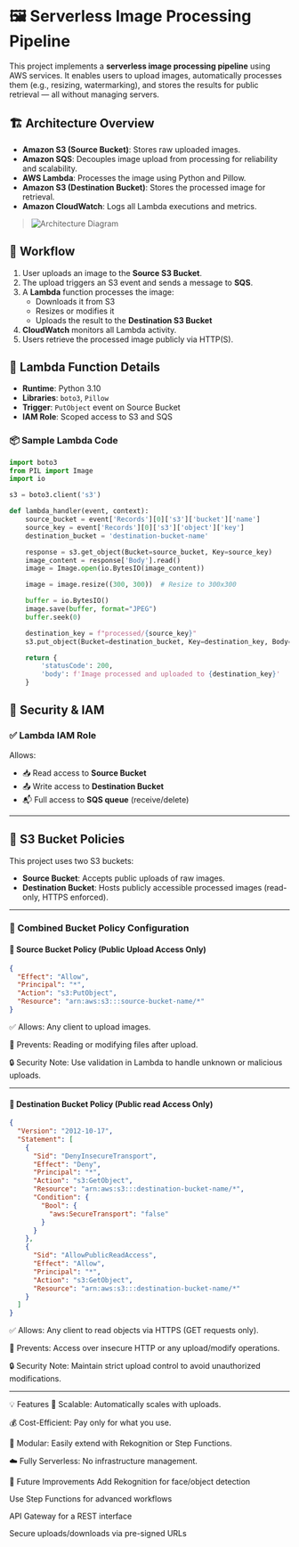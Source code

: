 # 🖼️ Serverless Image Processing Pipeline

This project implements a **serverless image processing pipeline** using AWS services. It enables users to upload images, automatically processes them (e.g., resizing, watermarking), and stores the results for public retrieval — all without managing servers.

## 🏗️ Architecture Overview

- **Amazon S3 (Source Bucket)**: Stores raw uploaded images.
- **Amazon SQS**: Decouples image upload from processing for reliability and scalability.
- **AWS Lambda**: Processes the image using Python and Pillow.
- **Amazon S3 (Destination Bucket)**: Stores the processed image for retrieval.
- **Amazon CloudWatch**: Logs all Lambda executions and metrics.

> ![Architecture Diagram](https://private-user-images.githubusercontent.com/141506830/448830574-442d10fc-d42c-40ed-b058-bf037b4099a7.png?jwt=eyJhbGciOiJIUzI1NiIsInR5cCI6IkpXVCJ9.eyJpc3MiOiJnaXRodWIuY29tIiwiYXVkIjoicmF3LmdpdGh1YnVzZXJjb250ZW50LmNvbSIsImtleSI6ImtleTUiLCJleHAiOjE3NDg1MjI2MzgsIm5iZiI6MTc0ODUyMjMzOCwicGF0aCI6Ii8xNDE1MDY4MzAvNDQ4ODMwNTc0LTQ0MmQxMGZjLWQ0MmMtNDBlZC1iMDU4LWJmMDM3YjQwOTlhNy5wbmc_WC1BbXotQWxnb3JpdGhtPUFXUzQtSE1BQy1TSEEyNTYmWC1BbXotQ3JlZGVudGlhbD1BS0lBVkNPRFlMU0E1M1BRSzRaQSUyRjIwMjUwNTI5JTJGdXMtZWFzdC0xJTJGczMlMkZhd3M0X3JlcXVlc3QmWC1BbXotRGF0ZT0yMDI1MDUyOVQxMjM4NThaJlgtQW16LUV4cGlyZXM9MzAwJlgtQW16LVNpZ25hdHVyZT1mNDY4MDA0NmEyOTYzOGQwZDAwZWRkODNkMDMxZDM3N2E1ZGEzYzQ0YjE3MjJjYjI0MTNkMjk4Y2U3MDFkNDZlJlgtQW16LVNpZ25lZEhlYWRlcnM9aG9zdCJ9.aOx6qkzK-ZK2z_JF4gzhQgMfb72lwZVkmQYb7KM73_Q)

## 🔁 Workflow

1. User uploads an image to the **Source S3 Bucket**.
2. The upload triggers an S3 event and sends a message to **SQS**.
3. A **Lambda** function processes the image:
   - Downloads it from S3
   - Resizes or modifies it
   - Uploads the result to the **Destination S3 Bucket**
4. **CloudWatch** monitors all Lambda activity.
5. Users retrieve the processed image publicly via HTTP(S).

## 🧠 Lambda Function Details

- **Runtime**: Python 3.10
- **Libraries**: `boto3`, `Pillow`
- **Trigger**: `PutObject` event on Source Bucket
- **IAM Role**: Scoped access to S3 and SQS

### 📦 Sample Lambda Code

```python
import boto3
from PIL import Image
import io

s3 = boto3.client('s3')

def lambda_handler(event, context):
    source_bucket = event['Records'][0]['s3']['bucket']['name']
    source_key = event['Records'][0]['s3']['object']['key']
    destination_bucket = 'destination-bucket-name'

    response = s3.get_object(Bucket=source_bucket, Key=source_key)
    image_content = response['Body'].read()
    image = Image.open(io.BytesIO(image_content))

    image = image.resize((300, 300))  # Resize to 300x300

    buffer = io.BytesIO()
    image.save(buffer, format="JPEG")
    buffer.seek(0)

    destination_key = f"processed/{source_key}"
    s3.put_object(Bucket=destination_bucket, Key=destination_key, Body=buffer, ContentType='image/jpeg')

    return {
        'statusCode': 200,
        'body': f'Image processed and uploaded to {destination_key}'
    }

```

## 🔐 Security & IAM

### ✅ Lambda IAM Role

Allows:

- 📥 Read access to **Source Bucket**
- 📤 Write access to **Destination Bucket**
- 📬 Full access to **SQS queue** (receive/delete)

---


## 📜 S3 Bucket Policies

This project uses two S3 buckets:

- **Source Bucket**: Accepts public uploads of raw images.
- **Destination Bucket**: Hosts publicly accessible processed images (read-only, HTTPS enforced).

---

### 🔐 Combined Bucket Policy Configuration

#### 🔹 Source Bucket Policy (Public Upload Access Only)

```json
{
  "Effect": "Allow",
  "Principal": "*",
  "Action": "s3:PutObject",
  "Resource": "arn:aws:s3:::source-bucket-name/*"
}
```
✅ Allows: Any client to upload images.

🚫 Prevents: Reading or modifying files after upload.

🔒 Security Note: Use validation in Lambda to handle unknown or malicious uploads.

---

#### 🔹 Destination Bucket Policy (Public read Access Only)

```json
{
  "Version": "2012-10-17",
  "Statement": [
    {
      "Sid": "DenyInsecureTransport",
      "Effect": "Deny",
      "Principal": "*",
      "Action": "s3:GetObject",
      "Resource": "arn:aws:s3:::destination-bucket-name/*",
      "Condition": {
        "Bool": {
          "aws:SecureTransport": "false"
        }
      }
    },
    {
      "Sid": "AllowPublicReadAccess",
      "Effect": "Allow",
      "Principal": "*",
      "Action": "s3:GetObject",
      "Resource": "arn:aws:s3:::destination-bucket-name/*"
    }
  ]
}

```
✅ Allows: Any client to read objects via HTTPS (GET requests only).

🚫 Prevents: Access over insecure HTTP or any upload/modify operations.

🔒 Security Note: Maintain strict upload control to avoid unauthorized modifications.

---


💡 Features
🔄 Scalable: Automatically scales with uploads.

💰 Cost-Efficient: Pay only for what you use.

🧩 Modular: Easily extend with Rekognition or Step Functions.

☁️ Fully Serverless: No infrastructure management.

🚀 Future Improvements
Add Rekognition for face/object detection

Use Step Functions for advanced workflows

API Gateway for a REST interface

Secure uploads/downloads via pre-signed URLs

